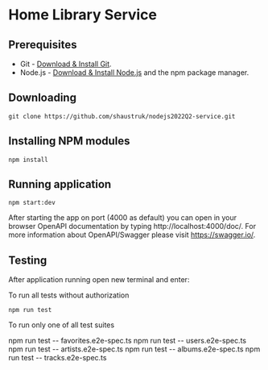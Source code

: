 # Home Library Service

## Prerequisites

- Git - [Download & Install Git](https://git-scm.com/downloads).
- Node.js - [Download & Install Node.js](https://nodejs.org/en/download/) and the npm package manager.

## Downloading

```
git clone https://github.com/shaustruk/nodejs2022Q2-service.git
```

## Installing NPM modules

```
npm install
```

## Running application

```
npm start:dev
```

After starting the app on port (4000 as default) you can open
in your browser OpenAPI documentation by typing http://localhost:4000/doc/.
For more information about OpenAPI/Swagger please visit https://swagger.io/.

## Testing

After application running open new terminal and enter:

To run all tests without authorization

```
npm run test
```

To run only one of all test suites

npm run test -- favorites.e2e-spec.ts
npm run test -- users.e2e-spec.ts
npm run test -- artists.e2e-spec.ts
npm run test -- albums.e2e-spec.ts
npm run test -- tracks.e2e-spec.ts
